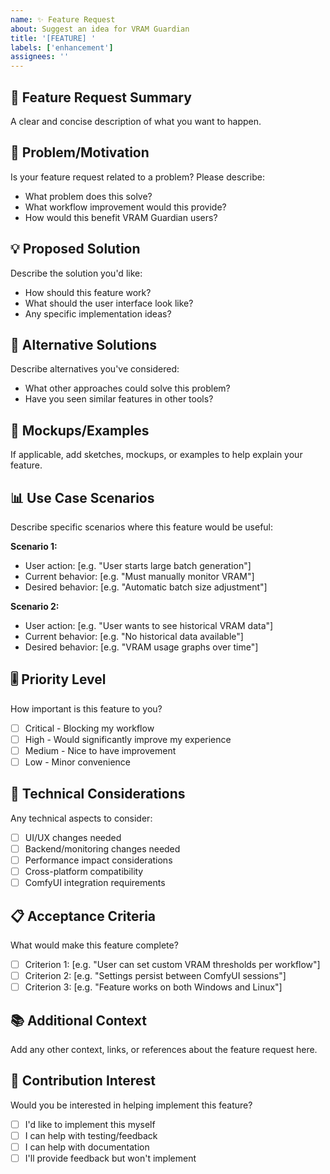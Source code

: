 ```yaml
---
name: ✨ Feature Request
about: Suggest an idea for VRAM Guardian
title: '[FEATURE] '
labels: ['enhancement']
assignees: ''
---
```


## 🚀 Feature Request Summary
A clear and concise description of what you want to happen.

## 🎯 Problem/Motivation
Is your feature request related to a problem? Please describe:
- What problem does this solve?
- What workflow improvement would this provide?
- How would this benefit VRAM Guardian users?

## 💡 Proposed Solution
Describe the solution you'd like:
- How should this feature work?
- What should the user interface look like?
- Any specific implementation ideas?

## 🔄 Alternative Solutions
Describe alternatives you've considered:
- What other approaches could solve this problem?
- Have you seen similar features in other tools?

## 🎨 Mockups/Examples
If applicable, add sketches, mockups, or examples to help explain your feature.

## 📊 Use Case Scenarios
Describe specific scenarios where this feature would be useful:

**Scenario 1:**
- User action: [e.g. "User starts large batch generation"]
- Current behavior: [e.g. "Must manually monitor VRAM"]
- Desired behavior: [e.g. "Automatic batch size adjustment"]

**Scenario 2:**
- User action: [e.g. "User wants to see historical VRAM data"]
- Current behavior: [e.g. "No historical data available"]
- Desired behavior: [e.g. "VRAM usage graphs over time"]

## 🎚️ Priority Level
How important is this feature to you?
- [ ] Critical - Blocking my workflow
- [ ] High - Would significantly improve my experience  
- [ ] Medium - Nice to have improvement
- [ ] Low - Minor convenience

## 🔧 Technical Considerations
Any technical aspects to consider:
- [ ] UI/UX changes needed
- [ ] Backend/monitoring changes needed
- [ ] Performance impact considerations
- [ ] Cross-platform compatibility
- [ ] ComfyUI integration requirements

## 📋 Acceptance Criteria
What would make this feature complete?
- [ ] Criterion 1: [e.g. "User can set custom VRAM thresholds per workflow"]
- [ ] Criterion 2: [e.g. "Settings persist between ComfyUI sessions"]
- [ ] Criterion 3: [e.g. "Feature works on both Windows and Linux"]

## 📚 Additional Context
Add any other context, links, or references about the feature request here.

## 🤝 Contribution Interest
Would you be interested in helping implement this feature?
- [ ] I'd like to implement this myself
- [ ] I can help with testing/feedback
- [ ] I can help with documentation
- [ ] I'll provide feedback but won't implement